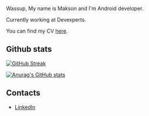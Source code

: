 Wassup, My name is Makson and I'm Android developer.

Currently working at Devexperts.

You can find my CV [here](https://github.com/Makentoshe/Makentoshe/blob/main/cv-short-source.pdf).

## Github stats

[![GitHub Streak](https://streak-stats.demolab.com/?user=Makentoshe&theme=tokyonight)](https://git.io/streak-stats)

[![Anurag's GitHub stats](https://github-readme-stats.vercel.app/api?username=Makentoshe&show_icons=true&theme=tokyonight)](https://github.com/anuraghazra/github-readme-stats)

## Contacts

- [LinkedIn](https://www.linkedin.com/in/makentoshe/)
